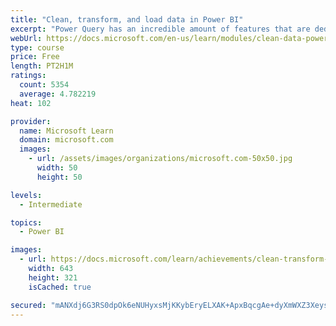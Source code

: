 ```yaml
---
title: "Clean, transform, and load data in Power BI"
excerpt: "Power Query has an incredible amount of features that are dedicated to helping you clean and prepare your data for analysis. You will learn how to simplify a complicated model, change data types, rename objects, and pivot data. You will also learn how to profile columns so that you know which columns have the valuable data that you’re seeking for deeper analytics."
webUrl: https://docs.microsoft.com/en-us/learn/modules/clean-data-power-bi/
type: course
price: Free
length: PT2H1M
ratings:
  count: 5354
  average: 4.782219
heat: 102

provider:
  name: Microsoft Learn
  domain: microsoft.com
  images:
    - url: /assets/images/organizations/microsoft.com-50x50.jpg
      width: 50
      height: 50

levels:
  - Intermediate

topics:
  - Power BI

images:
  - url: https://docs.microsoft.com/learn/achievements/clean-transform-and-load-data-in-power-bi-social.png
    width: 643
    height: 321
    isCached: true

secured: "mANXdj6G3RS0dpOk6eNUHyxsMjKKybEryELXAK+ApxBqcgAe+dyXmWXZ3XeysdtBGRC6pL7UyonXM04mBDBLQWpdGR3u/yYSNqlYOnD1KYrJce//BkkRp9HtxOeX8hM09Ap6rgxJ7s+WZ1IkEK6J2r1HYTEXHjtTWYdMzgZE+TaTAxxrwMVz6I43Hf2aT3JH0msyRzH7c7T6aDLLfkj+G6dinxs8Nh/yyn6IcE/xTGBF6ErPqvvMf8Sj6wJlkxHEyJHK2mrnYKXDYpLzcTCfpIkPS4WKAoCIWh4crL4jJMWsVCqC8Xi3BUDiuZ9g5Wkm6Yx8iuEIWX0dvOaq9ljpr6jhT2NrsVBMh6ueOR8uqjwEUPmF1jyji1jbzPTFzy+0sOmAaPqXMmdkVUSTUNQfgtPPebxYe3ulvJZ0W+aYXPQ=;6Z9OS7oUn9gxEU1/5vmW2g=="
---
```


